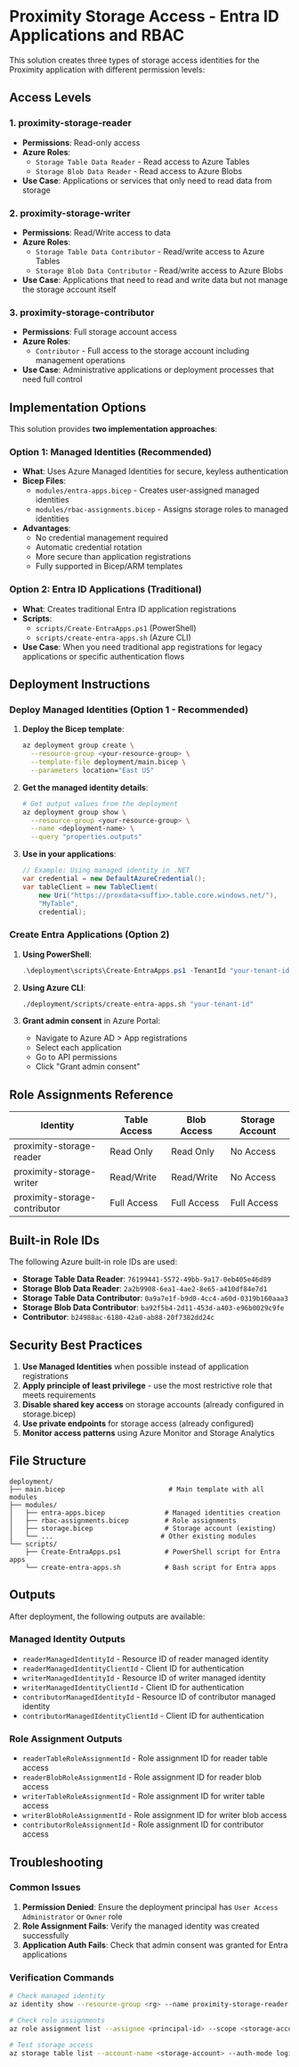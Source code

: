 # Proximity Storage Access - Entra ID Applications and RBAC

This solution creates three types of storage access identities for the Proximity application with different permission levels:

## Access Levels

### 1. proximity-storage-reader
- **Permissions**: Read-only access
- **Azure Roles**:
  - `Storage Table Data Reader` - Read access to Azure Tables
  - `Storage Blob Data Reader` - Read access to Azure Blobs
- **Use Case**: Applications or services that only need to read data from storage

### 2. proximity-storage-writer  
- **Permissions**: Read/Write access to data
- **Azure Roles**:
  - `Storage Table Data Contributor` - Read/write access to Azure Tables
  - `Storage Blob Data Contributor` - Read/write access to Azure Blobs
- **Use Case**: Applications that need to read and write data but not manage the storage account itself

### 3. proximity-storage-contributor
- **Permissions**: Full storage account access
- **Azure Roles**:
  - `Contributor` - Full access to the storage account including management operations
- **Use Case**: Administrative applications or deployment processes that need full control

## Implementation Options

This solution provides **two implementation approaches**:

### Option 1: Managed Identities (Recommended)
- **What**: Uses Azure Managed Identities for secure, keyless authentication
- **Bicep Files**: 
  - `modules/entra-apps.bicep` - Creates user-assigned managed identities
  - `modules/rbac-assignments.bicep` - Assigns storage roles to managed identities
- **Advantages**: 
  - No credential management required
  - Automatic credential rotation
  - More secure than application registrations
  - Fully supported in Bicep/ARM templates

### Option 2: Entra ID Applications (Traditional)
- **What**: Creates traditional Entra ID application registrations
- **Scripts**: 
  - `scripts/Create-EntraApps.ps1` (PowerShell)
  - `scripts/create-entra-apps.sh` (Azure CLI)
- **Use Case**: When you need traditional app registrations for legacy applications or specific authentication flows

## Deployment Instructions

### Deploy Managed Identities (Option 1 - Recommended)

1. **Deploy the Bicep template**:
   ```bash
   az deployment group create \
     --resource-group <your-resource-group> \
     --template-file deployment/main.bicep \
     --parameters location="East US"
   ```

2. **Get the managed identity details**:
   ```bash
   # Get output values from the deployment
   az deployment group show \
     --resource-group <your-resource-group> \
     --name <deployment-name> \
     --query "properties.outputs"
   ```

3. **Use in your applications**:
   ```csharp
   // Example: Using managed identity in .NET
   var credential = new DefaultAzureCredential();
   var tableClient = new TableClient(
       new Uri("https://proxdata<suffix>.table.core.windows.net/"),
       "MyTable",
       credential);
   ```

### Create Entra Applications (Option 2)

1. **Using PowerShell**:
   ```powershell
   .\deployment\scripts\Create-EntraApps.ps1 -TenantId "your-tenant-id"
   ```

2. **Using Azure CLI**:
   ```bash
   ./deployment/scripts/create-entra-apps.sh "your-tenant-id"
   ```

3. **Grant admin consent** in Azure Portal:
   - Navigate to Azure AD > App registrations
   - Select each application
   - Go to API permissions
   - Click "Grant admin consent"

## Role Assignments Reference

| Identity | Table Access | Blob Access | Storage Account |
|----------|-------------|-------------|-----------------|
| proximity-storage-reader | Read Only | Read Only | No Access |
| proximity-storage-writer | Read/Write | Read/Write | No Access |
| proximity-storage-contributor | Full Access | Full Access | Full Access |

## Built-in Role IDs

The following Azure built-in role IDs are used:

- **Storage Table Data Reader**: `76199441-5572-49bb-9a17-0eb405e46d89`
- **Storage Blob Data Reader**: `2a2b9908-6ea1-4ae2-8e65-a410df84e7d1`
- **Storage Table Data Contributor**: `0a9a7e1f-b9d0-4cc4-a60d-0319b160aaa3`
- **Storage Blob Data Contributor**: `ba92f5b4-2d11-453d-a403-e96b0029c9fe`
- **Contributor**: `b24988ac-6180-42a0-ab88-20f7382dd24c`

## Security Best Practices

1. **Use Managed Identities** when possible instead of application registrations
2. **Apply principle of least privilege** - use the most restrictive role that meets requirements
3. **Disable shared key access** on storage accounts (already configured in storage.bicep)
4. **Use private endpoints** for storage access (already configured)
5. **Monitor access patterns** using Azure Monitor and Storage Analytics

## File Structure

```
deployment/
├── main.bicep                          # Main template with all modules
├── modules/
│   ├── entra-apps.bicep               # Managed identities creation
│   ├── rbac-assignments.bicep         # Role assignments
│   ├── storage.bicep                  # Storage account (existing)
│   └── ...                           # Other existing modules
└── scripts/
    ├── Create-EntraApps.ps1           # PowerShell script for Entra apps
    └── create-entra-apps.sh           # Bash script for Entra apps
```

## Outputs

After deployment, the following outputs are available:

### Managed Identity Outputs
- `readerManagedIdentityId` - Resource ID of reader managed identity
- `readerManagedIdentityClientId` - Client ID for authentication
- `writerManagedIdentityId` - Resource ID of writer managed identity  
- `writerManagedIdentityClientId` - Client ID for authentication
- `contributorManagedIdentityId` - Resource ID of contributor managed identity
- `contributorManagedIdentityClientId` - Client ID for authentication

### Role Assignment Outputs
- `readerTableRoleAssignmentId` - Role assignment ID for reader table access
- `readerBlobRoleAssignmentId` - Role assignment ID for reader blob access
- `writerTableRoleAssignmentId` - Role assignment ID for writer table access
- `writerBlobRoleAssignmentId` - Role assignment ID for writer blob access
- `contributorRoleAssignmentId` - Role assignment ID for contributor access

## Troubleshooting

### Common Issues

1. **Permission Denied**: Ensure the deployment principal has `User Access Administrator` or `Owner` role
2. **Role Assignment Fails**: Verify the managed identity was created successfully
3. **Application Auth Fails**: Check that admin consent was granted for Entra applications

### Verification Commands

```bash
# Check managed identity
az identity show --resource-group <rg> --name proximity-storage-reader

# Check role assignments
az role assignment list --assignee <principal-id> --scope <storage-account-id>

# Test storage access
az storage table list --account-name <storage-account> --auth-mode login
```